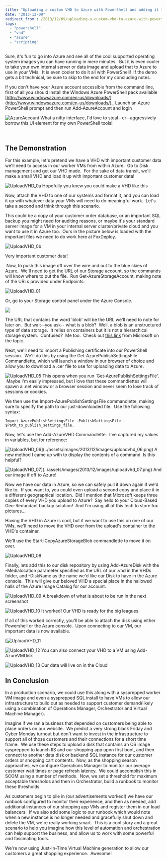 ```yaml
---
title: "Uploading a custom VHD to Azure with PowerShell and adding it to your VMs"
date: "2013-12-09"
redirect_from : /2013/12/09/uploading-a-custom-vhd-to-azure-with-powershell-and-adding-it-to-your-vms
tags: 
  - "powershell"
  - "vhd"
  - "azure"
  - "scripting"
---
```


Sure, it's fun to go into Azure and see all of the cool supported operating system images you can have running in mere minutes.  But it is even cooler to take your own internal server or data image and upload that to Azure to use in your VMs.  It is even cooler to do it all with PowerShell!  If the demo gets a bit technical, be sure to skip to the end for my concluding notes.
<!--more-->

If you don't have your Azure account accessible from the command line, first of all you should install the Windows Azure PowerShell pack available [http://www.windowsazure.com/en-us/downloads/](http://www.windowsazure.com/en-us/downloads/).  Launch an Azure PowerShell prompt and then run Add-AzureAccount and login

![AzureAccount](../assets/images/2013/12/images/azureaccount.png) What a nifty interface, I'd love to steal--er--aggressively borrow this UI element for my own PowerShell tools!

 

## The Demonstration

For this example, let's pretend we have a VHD with important customer data we'll need to access in our worker VMs from within Azure.  Go to Disk management and get our VHD made.  For the sake of data transit, we'll make a small VHD and load it up with important customer data!

![UploadVHD_0a](../assets/images/2013/12/images/uploadvhd_0a.png) Hopefully you knew you could make a VHD like this

Now, attach the VHD to one of our systems and format it, and you can load it up with whatever data your VMs will need to do meaningful work.  Let's take a second and think through this scenario.

This could be a copy of your customer order database, or an important SQL backup you might need for auditing reasons, or maybe it's your standard server image for a VM in your internal server cluster/private cloud and you want to use it in Azure too.  Ours in the picture below is loaded with the important files we need to do work here at FoxDeploy.

![UploadVHD_0b](../assets/images/2013/12/images/uploadvhd_0b.png)

Very important customer data!

 Now, to push this image off over the wire and out to the blue skies of Azure.  We'll need to get the URL of our Storage account, so the commands will know where to put the file.  Run Get-AzureStorageAccount, making note of the URLs provided under Endpoints:

![UploadVHD_01](../assets/images/2013/12/images/uploadvhd_01.png)

Or, go to your Storage control panel under the Azure Console.

![](../assets/images/2013/12/images/uploadvhd_02.png)

The URL that contains the word 'blob' will be the URL we'll need to note for later on.  But wait--you ask-- what is a blob?  Well, a blob is an unstructured type of data storage.  It relies on containers but it is not a hierarchical storage system.  Confused?  Me too.  Check out [this link](http://www.windowsazure.com/EN-US/develop/net/how-to-guides/blob-storage/#what-is "What is a blob?") from Microsoft on the topic.

Next, we'll need to import a Publishing certificate into our PowerShell session.  We'll do this by using the Get-AzurePublishSettingsFile Commandlette, which will launch a window in our browser of choice and allow you to download a .cer file to use for uploading data to Azure.

![UploadVHD_05](../assets/images/2013/12/images/uploadvhd_05.png) This opens when you run 'Get-AzurePublishSettingsFile'.  Maybe I'm easily impressed, but I love that these commandlettes will spawn a .net window or a browser session and never seem to lose track of sessions or cookies.

We then use the Import-AzurePublishSettingsFile commandlette, making sure to specify the path to our just-downloaded file.  Use the following syntax:

`Import-AzurePublishSettingsFile -PublishSettingsFile $Path_to_publish_settings_file.`

Now, let's use the Add-AzureVHD Commandlette.  I've captured my values in variables, but for reference:

![UploadVHD_06](images/uploadvhd_06.png)](../assets/images/2013/12/images/uploadvhd_06.png) A new method I came up with to display the contents of a command. Is this helpful?

![UploadVHD_07](images/uploadvhd_07.png)](../assets/images/2013/12/images/uploadvhd_07.png) And our image if off to Azure!

Now we have our data in Azure, so we can safely pull it down again if we'd like to.  If you want to, you could even upload a second copy and place it in a different geographical location.  Did I mention that Microsoft keeps three copies of every VHD you upload to Azure?  Say hello to your Cloud-Based Geo-Redundant backup solution!  And I'm using all of this tech to store fox pictures…

Having the VHD in Azure is cool, but if we want to use this on one of our VMs, we'll need to move the VHD over from the upload's container to the VHD's container.

We'll use the Start-CopyAzureStorageBlob commandlette to move it on over.

![UploadVHD_08](../assets/images/2013/12/images/uploadvhd_08.png)

Finally, lets add this to our disk repository by using Add-AzureDisk with the -Medialocation parameter specified as the URL of our .vhd in the VHDs folder, and -DiskName as the name we'd like our Disk to have in the Azure console.  This will give our beloved VHD a special place in the hallowed halls of the Azure Image Catalog for our account.

![UploadVHD_09](../assets/images/2013/12/images/uploadvhd_09.png) A breakdown of what is about to be run in the next screenshot

![UploadVHD_10](../assets/images/2013/12/images/uploadvhd_10.png) It worked! Our VHD is ready for the big leagues.

If all of this worked correctly, you'll be able to attach the disk using either Powershell or the Azure console.  Upon connecting to our VM, our important data is now available.

[![UploadVHD_11](../assets/images/2013/12/images/uploadvhd_11.png)

![UploadVHD_12](../assets/images/2013/12/images/uploadvhd_12.png) You can also connect your VHD to a VM using Add-AzureVMDisk

![UploadVHD_13](../assets/images/2013/12/images/uploadvhd_13.png) Our data will live on in the Cloud

## In Conclusion

In a production scenario, we could use this along with a sysprepped worker VM image and even a sysprepped SQL install to have VMs to allow our infrastructure to build out as needed to support customer demand(likely using a combination of Operations Manager, Orchestrator and Virtual Machine Manager).

Imagine if we ran a business that depended on customers being able to place orders on our website.  We predict a very strong black Friday and Cyber Monday turnout but don't want to invest in the infrastructure to support all of those customers and their connections for a short time frame.  We use these steps to upload a disk that contains an OS image sysprepped to launch IIS and our shopping app upon first boot, and then connect to another data disk or backend SQL instance for our customer orders or shopping cart contents.  Now, as the shopping season approaches, we configure Operations Manager to monitor our average customer wait times or page refresh latency.  We could accomplish this in SCOM using a number of methods.  Now, we set a threshold for maximum acceptable thresholds and then in Orchestrator, build a runbook to monitor these thresholds.

As customers begin to pile in (our advertisements worked!) we have our runbook configured to monitor their experience, and then as needed, add additional instances of our shopping app VMs and register them in our load balancers.  If we also add some logic to our runbook which would note when a new instance is no longer needed and gracefully shut down and delete the VM, we're really working smart.  This is a cool story and a great scenario to help you imagine how this level of automation and orchestration can help support the business, and allow us to work with some powerful and fascinating tools.

We're now using Just-In-Time Virtual Machine generation to allow our customers a great shopping experience.  Awesome!
